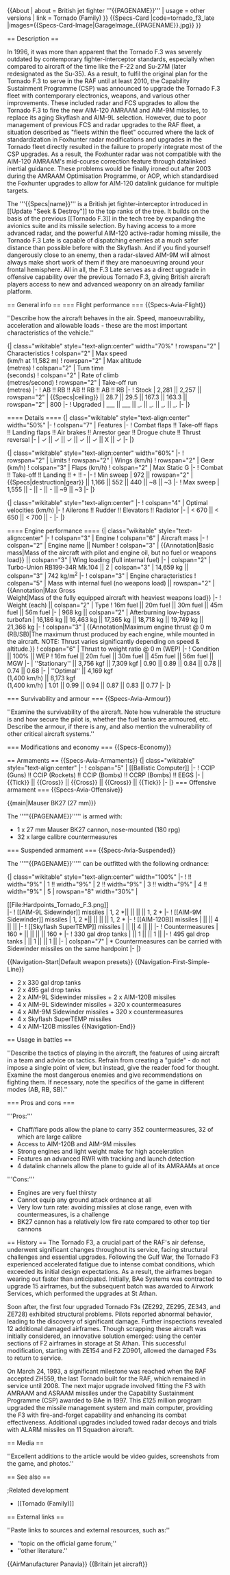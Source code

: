{{About
| about = British jet fighter '''{{PAGENAME}}'''
| usage = other versions
| link = Tornado (Family)
}}
{{Specs-Card
|code=tornado_f3_late
|images={{Specs-Card-Image|GarageImage_{{PAGENAME}}.jpg}}
}}

== Description ==
<!-- ''In the description, the first part should be about the history of and the creation and combat usage of the aircraft, as well as its key features. In the second part, tell the reader about the aircraft in the game. Insert a screenshot of the vehicle, so that if the novice player does not remember the vehicle by name, he will immediately understand what kind of vehicle the article is talking about.'' -->
In 1996, it was more than apparent that the Tornado F.3 was severely outdated by contemporary fighter-interceptor standards, especially when compared to aircraft of the time like the F-22 and Su-27M (later redesignated as the Su-35). As a result, to fulfil the original plan for the Tornado F.3 to serve in the RAF until at least 2010, the Capability Sustainment Programme (CSP) was announced to upgrade the Tornado F.3 fleet with contemporary electronics, weapons, and various other improvements. These included radar and FCS upgrades to allow the Tornado F.3 to fire the new AIM-120 AMRAAM and AIM-9M missiles, to replace its aging Skyflash and AIM-9L selection. However, due to poor management of previous FCS and radar upgrades to the RAF fleet, a situation described as "fleets within the fleet" occurred where the lack of standardization in Foxhunter radar modifications and upgrades in the Tornado fleet directly resulted in the failure to properly integrate most of the CSP upgrades. As a result, the Foxhunter radar was not compatible with the AIM-120 AMRAAM's mid-course correction feature through datalinked inertial guidance. These problems would be finally ironed out after 2003 during the AMRAAM Optimisation Programme, or AOP, which standardised the Foxhunter upgrades to allow for AIM-120 datalink guidance for multiple targets.

The '''{{Specs|name}}''' is a British jet fighter-interceptor introduced in [[Update "Seek & Destroy"]] to the top ranks of the tree. It builds on the basis of the previous [[Tornado F.3]] in the tech tree by expanding the avionics suite and its missile selection. By having access to a more advanced radar, and the powerful AIM-120 active-radar homing missile, the Tornado F.3 Late is capable of dispatching enemies at a much safer distance than possible before with the Skyflash. And if you find yourself dangerously close to an enemy, then a radar-slaved AIM-9M will almost always make short work of them if they are manoeuvring around your frontal hemisphere. All in all, the F.3 Late serves as a direct upgrade in offensive capability over the previous Tornado F.3, giving British aircraft players access to new and advanced weaponry on an already familiar platform.

== General info ==
=== Flight performance ===
{{Specs-Avia-Flight}}
<!-- ''Describe how the aircraft behaves in the air. Speed, manoeuvrability, acceleration and allowable loads - these are the most important characteristics of the vehicle.'' -->
''Describe how the aircraft behaves in the air. Speed, manoeuvrability, acceleration and allowable loads - these are the most important characteristics of the vehicle.''

{| class="wikitable" style="text-align:center" width="70%"
! rowspan="2" | Characteristics
! colspan="2" | Max speed<br>(km/h at 11,582 m)
! rowspan="2" | Max altitude<br>(metres)
! colspan="2" | Turn time<br>(seconds)
! colspan="2" | Rate of climb<br>(metres/second)
! rowspan="2" | Take-off run<br>(metres)
|-
! AB !! RB !! AB !! RB !! AB !! RB
|-
! Stock
| 2,281 || 2,257 || rowspan="2" | {{Specs|ceiling}} || 28.7 || 29.5 || 167.3 || 163.3 || rowspan="2" | 800
|-
! Upgraded
| ___ || ___ || __._ || __._ || __._ || __._
|-
|}

==== Details ====
{| class="wikitable" style="text-align:center" width="50%"
|-
! colspan="7" | Features
|-
! Combat flaps !! Take-off flaps !! Landing flaps !! Air brakes !! Arrestor gear !! Drogue chute !! Thrust reversal
|-
| ✓ || ✓ || ✓ || ✓ || ✓ || X || ✓     <!-- ✓ -->
|-
|}

{| class="wikitable" style="text-align:center" width="60%"
|-
! rowspan="2" | Limits
! rowspan="2" | Wings (km/h)
! rowspan="2" | Gear (km/h)
! colspan="3" | Flaps (km/h)
! colspan="2" | Max Static G
|-
! Combat !! Take-off !! Landing !! + !! -
|-
! Min sweep
| 972 || rowspan="2" | {{Specs|destruction|gear}} || 1,166 || 552 || 440 || ~8 || ~3
|-
! Max sweep
| 1,555 || - || - || - || ~9 || ~3
|-
|}

{| class="wikitable" style="text-align:center"
|-
! colspan="4" | Optimal velocities (km/h)
|-
! Ailerons !! Rudder !! Elevators !! Radiator
|-
| < 670 || < 650 || < 700 || -
|-
|}

==== Engine performance ====
{| class="wikitable" style="text-align:center"
|-
! colspan="3" | Engine
! colspan="6" | Aircraft mass
|-
! colspan="2" | Engine name || Number
! colspan="3" | {{Annotation|Basic mass|Mass of the aircraft with pilot and engine oil, but no fuel or weapons load}} || colspan="3" | Wing loading (full internal fuel)
|-
| colspan="2" | Turbo-Union RB199-34R Mk.104 || 2
| colspan="3" | 14,659 kg || colspan="3" | 742 kg/m<sup>2</sup>
|-
! colspan="3" | Engine characteristics
! colspan="5" | Mass with internal fuel (no weapons load) || rowspan="2" | {{Annotation|Max Gross<br>Weight|Mass of the fully equipped aircraft with heaviest weapons load}}
|-
! Weight (each) || colspan="2" | Type
! 16m fuel || 20m fuel || 30m fuel || 45m fuel || 56m fuel
|-
| 968 kg || colspan="2" | Afterburning low-bypass turbofan
| 16,186 kg || 16,463 kg || 17,365 kg || 18,718 kg || 19,749 kg || 21,366 kg
|-
! colspan="3" | {{Annotation|Maximum engine thrust @ 0 m (RB/SB)|The maximum thrust produced by each engine, while mounted in the aircraft. NOTE: Thrust varies significantly depending on speed & altitude.}}
! colspan="6" | Thrust to weight ratio @ 0 m (WEP)
|-
! Condition || 100% || WEP
! 16m fuel || 20m fuel || 30m fuel || 45m fuel || 56m fuel || MGW
|-
| ''Stationary'' || 3,756 kgf || 7,309 kgf
| 0.90 || 0.89 || 0.84 || 0.78 || 0.74 || 0.68
|-
| ''Optimal'' || 4,169 kgf<br>(1,400 km/h) || 8,173 kgf<br>(1,400 km/h)
| 1.01 || 0.99 || 0.94 || 0.87 || 0.83 || 0.77
|-
|}

=== Survivability and armour ===
{{Specs-Avia-Armour}}
<!-- ''Examine the survivability of the aircraft. Note how vulnerable the structure is and how secure the pilot is, whether the fuel tanks are armoured, etc. Describe the armour, if there is any, and also mention the vulnerability of other critical aircraft systems.'' -->
''Examine the survivability of the aircraft. Note how vulnerable the structure is and how secure the pilot is, whether the fuel tanks are armoured, etc. Describe the armour, if there is any, and also mention the vulnerability of other critical aircraft systems.''

=== Modifications and economy ===
{{Specs-Economy}}

== Armaments ==
{{Specs-Avia-Armaments}}
{| class="wikitable" style="text-align:center"
|-
! colspan="5" | [[Ballistic Computer]]
|-
! CCIP (Guns) !! CCIP (Rockets) !! CCIP (Bombs) !! CCRP (Bombs) !! EEGS
|-
| {{Tick}} || {{Cross}} || {{Cross}} || {{Cross}} || {{Tick}}
|-
|}
=== Offensive armament ===
{{Specs-Avia-Offensive}}
<!-- ''Describe the offensive armament of the aircraft, if any. Describe how effective the cannons and machine guns are in a battle, and also what belts or drums are better to use. If there is no offensive weaponry, delete this subsection.'' -->
{{main|Mauser BK27 (27 mm)}}

The '''''{{PAGENAME}}''''' is armed with:

* 1 x 27 mm Mauser BK27 cannon, nose-mounted (180 rpg)
* 32 x large calibre countermeasures

=== Suspended armament ===
{{Specs-Avia-Suspended}}
<!-- ''Describe the aircraft's suspended armament: additional cannons under the wings, bombs, rockets and torpedoes. This section is especially important for bombers and attackers. If there is no suspended weaponry remove this subsection.'' -->

The '''''{{PAGENAME}}''''' can be outfitted with the following ordnance:

{| class="wikitable" style="text-align:center" width="100%"
|-
! !! width="9%" | 1 !! width="9%" | 2 !! width="9%" | 3 !! width="9%" | 4 !! width="9%" | 5
| rowspan="8" width="30%" | <div class="ttx-image">[[File:Hardpoints_Tornado_F.3.png]]</div>
|-
! [[AIM-9L Sidewinder]] missiles
| 1, 2 *|| || || || 1, 2 *
|-
! [[AIM-9M Sidewinder]] missiles
| 1, 2 *|| || || || 1, 2 *
|-
! [[AIM-120B]] missiles
| || || 4 || ||
|-
! [[Skyflash SuperTEMP]] missiles
| || || 4 || ||
|-
! Countermeasures
| 160 * || || || || 160 *
|-
! 330 gal drop tanks
| || 1 || || 1 ||
|-
! 495 gal drop tanks
| || 1 || || 1 ||
|-
| colspan="7" | * Countermeasures can be carried with Sidewinder missiles on the same hardpoint
|-
|}

{{Navigation-Start|Default weapon presets}}
{{Navigation-First-Simple-Line}}

* 2 x 330 gal drop tanks
* 2 x 495 gal drop tanks
* 2 x AIM-9L Sidewinder missiles + 2 x AIM-120B missiles
* 4 x AIM-9L Sidewinder missiles + 320 x countermeasures
* 4 x AIM-9M Sidewinder missiles + 320 x countermeasures
* 4 x Skyflash SuperTEMP missiles
* 4 x AIM-120B missiles
{{Navigation-End}}

== Usage in battles ==
<!-- ''Describe the tactics of playing in the aircraft, the features of using aircraft in a team and advice on tactics. Refrain from creating a "guide" - do not impose a single point of view, but instead, give the reader food for thought. Examine the most dangerous enemies and give recommendations on fighting them. If necessary, note the specifics of the game in different modes (AB, RB, SB).'' -->
''Describe the tactics of playing in the aircraft, the features of using aircraft in a team and advice on tactics. Refrain from creating a "guide" - do not impose a single point of view, but instead, give the reader food for thought. Examine the most dangerous enemies and give recommendations on fighting them. If necessary, note the specifics of the game in different modes (AB, RB, SB).''

=== Pros and cons ===
<!-- ''Summarise and briefly evaluate the vehicle in terms of its characteristics and combat effectiveness. Mark its pros and cons in the bulleted list. Try not to use more than 6 points for each of the characteristics. Avoid using categorical definitions such as "bad", "good" and the like - use substitutions with softer forms such as "inadequate" and "effective".'' -->
'''Pros:'''

* Chaff/flare pods allow the plane to carry 352 countermeasures, 32 of which are large calibre
* Access to AIM-120B and AIM-9M missiles
* Strong engines and light weight make for high acceleration
* Features an advanced RWR with tracking and launch detection
* 4 datalink channels allow the plane to guide all of its AMRAAMs at once

'''Cons:'''

* Engines are very fuel thirsty
* Cannot equip any ground attack ordnance at all
* Very low turn rate: avoiding missiles at close range, even with countermeasures, is a challenge
* BK27 cannon has a relatively low fire rate compared to other top tier cannons

== History ==
The Tornado F3, a crucial part of the RAF's air defense, underwent significant changes throughout its service, facing structural challenges and essential upgrades. Following the Gulf War, the Tornado F3 experienced accelerated fatigue due to intense combat conditions, which exceeded its initial design expectations. As a result, the airframes began wearing out faster than anticipated. Initially, BAe Systems was contracted to upgrade 15 airframes, but the subsequent batch was awarded to Airwork Services, which performed the upgrades at St Athan.

Soon after, the first four upgraded Tornado F3s (ZE292, ZE295, ZE343, and ZE728) exhibited structural problems. Pilots reported abnormal behavior, leading to the discovery of significant damage. Further inspections revealed 12 additional damaged airframes. Though scrapping these aircraft was initially considered, an innovative solution emerged: using the center sections of F2 airframes in storage at St Athan. This successful modification, starting with ZE154 and F2 ZD901, allowed the damaged F3s to return to service.

On March 24, 1993, a significant milestone was reached when the RAF accepted ZH559, the last Tornado built for the RAF, which remained in service until 2008. The next major upgrade involved fitting the F3 with AMRAAM and ASRAAM missiles under the Capability Sustainment Programme (CSP) awarded to BAe in 1997. This £125 million program upgraded the missile management system and main computer, providing the F3 with fire-and-forget capability and enhancing its combat effectiveness. Additional upgrades included towed radar decoys and trials with ALARM missiles on 11 Squadron aircraft.

== Media ==
<!-- ''Excellent additions to the article would be video guides, screenshots from the game, and photos.'' -->
''Excellent additions to the article would be video guides, screenshots from the game, and photos.''

== See also ==
<!-- ''Links to the articles on the War Thunder Wiki that you think will be useful for the reader, for example:''
* ''reference to the series of the aircraft;''
* ''links to approximate analogues of other nations and research trees.'' -->

;Related development
* [[Tornado (Family)]]

== External links ==
<!-- ''Paste links to sources and external resources, such as:''
* ''topic on the official game forum;''
* ''other literature.'' -->
''Paste links to sources and external resources, such as:''

* ''topic on the official game forum;''
* ''other literature.''

{{AirManufacturer Panavia}}
{{Britain jet aircraft}}